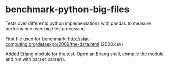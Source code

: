 # benchmark-python-big-files

Tests over differents python implementations with pandas to measure performance over big files processing

First file used for benchmark: http://stat-computing.org/dataexpo/2009/the-data.html (2008.csv)

Added Erlang module for the test.
Open an Erlang shell, compile the module and run with parser:parser().